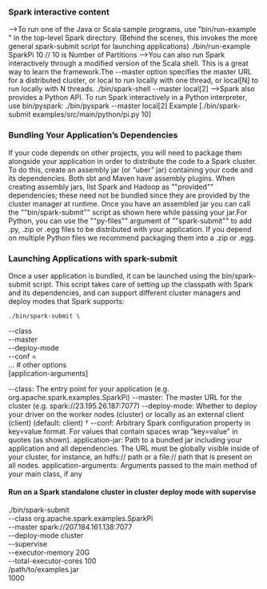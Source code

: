 ### Spark interactive content
-->To run one of the Java or Scala sample programs,
	use "bin/run-example <class> <params>"
in the top-level Spark directory. (Behind the scenes, this invokes the more general spark-submit script for launching applications)
	./bin/run-example SparkPi 10  // 10 is Number of Partitions
-->You can also run Spark interactively through a modified version of the Scala shell. This is a great way to learn the framework.The --master option specifies the master URL for a distributed cluster, or local to run locally with one thread, or local[N] to run locally with N threads.
	./bin/spark-shell --master local[2]
-->Spark also provides a Python API. To run Spark interactively in a Python interpreter, use bin/pyspark:
	./bin/pyspark --master local[2]
Example [./bin/spark-submit examples/src/main/python/pi.py 10]

### Bundling Your Application’s Dependencies       
If your code depends on other projects, you will need to package them alongside your application in order to distribute
the code to a Spark cluster. To do this, create an assembly jar (or “uber” jar) containing your code and its dependencies. 
Both sbt and Maven have assembly plugins. When creating assembly jars, list Spark and Hadoop as ""provided"" dependencies; these
need not be bundled since they are provided by the cluster manager at runtime. Once you have an assembled jar you can call 
the ""bin/spark-submit"" script as shown here while passing your jar.For Python, you can use the ""py-files"" argument of ""spark-submit"" to add .py, .zip or .egg 
files to be distributed with your application. If you depend on multiple Python files we recommend packaging them into a .zip or .egg.  

### Launching Applications with spark-submit
Once a user application is bundled, it can be launched using the bin/spark-submit script. This script takes
care of setting up the classpath with Spark and its dependencies, and can support different cluster managers
and deploy modes that Spark supports:                     
	
	./bin/spark-submit \
  --class <main-class> \
  --master <master-url> \
  --deploy-mode <deploy-mode> \
  --conf <key>=<value> \
  ... # other options
  <application-jar> \
  [application-arguments]
  
  
--class: The entry point for your application (e.g. org.apache.spark.examples.SparkPi)
--master: The master URL for the cluster (e.g. spark://23.195.26.187:7077)
--deploy-mode: Whether to deploy your driver on the worker nodes (cluster) or locally as an external client (client) (default: client) †
--conf: Arbitrary Spark configuration property in key=value format. For values that contain spaces wrap “key=value” in quotes (as shown).
application-jar: Path to a bundled jar including your application and all dependencies. The URL must be globally visible inside of your cluster, for instance, an hdfs:// path or a file:// path that is present on all nodes.
application-arguments: Arguments passed to the main method of your main class, if any   

#### Run on a Spark standalone cluster in cluster deploy mode with supervise
./bin/spark-submit \
  --class org.apache.spark.examples.SparkPi \
  --master spark://207.184.161.138:7077 \
  --deploy-mode cluster \
  --supervise \
  --executor-memory 20G \
  --total-executor-cores 100 \
  /path/to/examples.jar \
  1000    








































